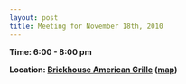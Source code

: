 ```yaml
---
layout: post
title: Meeting for November 18th, 2010
---
```

<p><strong>Time: 6:00 - 8:00 pm</strong></p>
<p><strong><strong>Location: </strong><a href="http://www.brickhouseamericangrille.com/dsmhome.htm" target="_blank"><strong>Brickhouse American Grille</strong></a><strong> (</strong><a href="http://maps.google.com/maps?client=safari&amp;q=1301+Northwest+114th+Street,+clive,+ia&amp;oe=UTF-8&amp;ie=UTF8&amp;hq=&amp;hnear=1301+NW+114th+St,+Clive,+Polk,+Iowa+50325&amp;gl=us&amp;ei=vPn3S6-cDJv2MOjk7K8F&amp;ved=0CBcQ8gEwAA&amp;t=h&amp;z=16" target="_blank"><strong>map</strong></a><strong>)</strong></strong></p>
